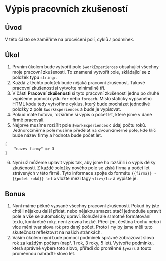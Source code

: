 Výpis pracovních zkušeností
===========================================

## Úvod
V této částo se zaměříme na procvičení polí, cyklů a podmínek.

## Úkol
1. Prvním úkolem bude vytvořit pole `$workExperiences` obsahující všechny moje pracovní zkušenosti.
To znamená vytvořit pole, skládající se z položek typu `stringu`.
2. Každá z těchto položek bude nějaká pracovní zkušenost.
Takové pracovní zkušenosti si vytvořte minimálně tři.
3. V části **Pracovní zkušenosti** si tyto pracovní zkušenosti jednu po druhé vypíšeme pomocí cyklu `for` nebo `foreach`.
Místo staticky vypsaného HTML kódu tedy vytvoříme cyklus,
který bude procházet jednotlivé položky z pole `$workExperiences` a bude je vypisovat.
4. Pokud máte hotovo, rozšíříme si výpis o počet let, které jsme v dané firmě pracovali.
5. Nejprve musíme rozšířit pole `$workExperiences` o údaj počtu roků.
Jednorozměrné pole musíme předělat na dvourozměrné pole,
kde klíč bude název firmy a hodnota bude počet let.
```
[
    "nazev firmy" => 3
]
```
6. Nyní už můžeme upravit výpis tak,
aby jsme ho rozšířili i o výpis délky zkušenosti.
Z každé položky nového pole se získá firma a počet let strávených v této firmě.
Tyto informace spojte do formátu `{{firma}} - {{počet roků}} let` a vložte mezi tagy `<li></li>` a vypište je.

## Bonus
1. Nyní máme pěkně vypsané všechny pracovní zkušenosti.
Pokud by jste chtěli nějakou další přidat,
nebo nějakou smazat,
stačí jednoduše upravit pole a vše se automaticky upraví.
Bohužel ale samotné formátování textu,
konkrétně roky,
není zrovna hezké.
Přeci jen,
čeština trochu nebo i více mění tvar slova `rok` pro daný počet.
Proto i my by jsme měli tuto skutečnost reflektovat na našich stránkách.
1. Vaším úkolem nyní bude pomocí podmínek správně zobrazovat slovo rok za každým počtem (např. 1 rok, 3 roky, 5 let).
Vytvořte podmínku,
která správně vybere toto slovo,
přířadí do proměnné `$years` a touto proměnnou nahraďte slovo let.
